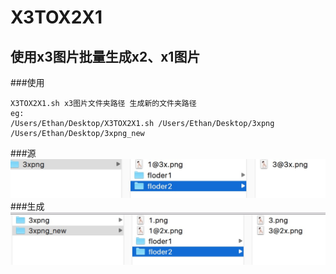 # X3TOX2X1
使用x3图片批量生成x2、x1图片
------
###使用

```
X3TOX2X1.sh x3图片文件夹路径 生成新的文件夹路径
eg:
/Users/Ethan/Desktop/X3TOX2X1.sh /Users/Ethan/Desktop/3xpng /Users/Ethan/Desktop/3xpng_new
```
###源
<img src="https://github.com/bandy101/X3TOX2X1/blob/master/1.png">
###生成
<img src="https://github.com/bandy101/X3TOX2X1/blob/master/2.png">



